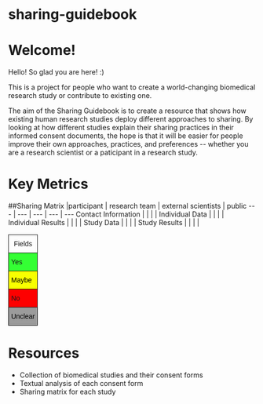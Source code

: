 # sharing-guidebook

# Welcome!

Hello! So glad you are here!   :)

This is a project for people who want to create a world-changing biomedical research study or contribute to existing one.  

The aim of the Sharing Guidebook is to create a resource that shows how existing human research studies deploy different approaches to sharing. By looking at how different studies explain their sharing practices in their informed consent documents, the hope is that it will be easier for people improve their own approaches, practices, and preferences -- whether you are a research scientist or a paticipant in a research study.

# Key Metrics

##Sharing Matrix
   |participant |	research team	| external scientists |	public
--- | --- | --- | --- | ---
Contact Information |  |  |  | 
Individual Data |  |  |  | 
Individual Results |  |  |  | 
Study Data |  |  |  | 
Study Results |  |  |  | 


<style type="text/css">
.tg  {border-collapse:collapse;border-spacing:0;}
.tg td{font-family:Arial, sans-serif;font-size:14px;padding:10px 5px;border-style:solid;border-width:1px;overflow:hidden;word-break:normal;}
.tg th{font-family:Arial, sans-serif;font-size:14px;font-weight:normal;padding:10px 5px;border-style:solid;border-width:1px;overflow:hidden;word-break:normal;}
.tg .tg-njjd{background-color:#9b9b9b;color:#000000;vertical-align:top}
.tg .tg-yw4l{vertical-align:top}
.tg .tg-u722{background-color:#34ff34;vertical-align:top}
.tg .tg-9nn2{background-color:#f8ff00;color:#000000;vertical-align:top}
.tg .tg-q9qv{background-color:#fe0000;vertical-align:top}
</style>
<table class="tg">
  <tr>
    <th class="tg-yw4l">Fields</th>
  </tr>
  <tr>
    <td class="tg-u722">Yes</td>
  </tr>
  <tr>
    <td class="tg-9nn2">Maybe</td>
  </tr>
  <tr>
    <td class="tg-q9qv">No</td>
  </tr>
  <tr>
    <td class="tg-njjd">Unclear</td>
  </tr>
</table>

# Resources
* Collection of biomedical studies and their consent forms
* Textual analysis of each consent form 
* Sharing matrix for each study



